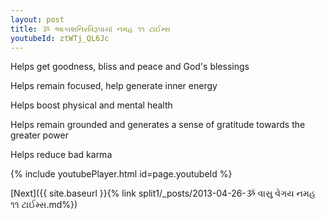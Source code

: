 ```yaml
---
layout: post
title: ૐ આકાશનિરવિરૂપાયાં નમહ ૧૧ ટાઈમ્સ
youtubeId: ztWTj_QL6Jc
---
```

 
 
Helps get goodness, bliss and peace and God's blessings
 
Helps remain focused, help generate inner energy 
 
Helps boost physical and mental health 
 
Helps remain grounded and generates a sense of gratitude towards the greater power 
 
Helps reduce bad karma
 
 
 
 


{% include youtubePlayer.html id=page.youtubeId %}
 
[Next]({{ site.baseurl }}{% link  split1/_posts/2013-04-26-ૐ વાસુ વેગય નમહ ૧૧ ટાઈમ્સ.md%})
 
